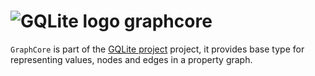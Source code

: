 ![GQLite logo](https://gqlite.org/assets/images/logo-88x88.png) graphcore
=========================================================================

`GraphCore` is part of the [GQLite project](https://gqlite.org) project, it provides base type for representing values, nodes and edges in a property graph.
